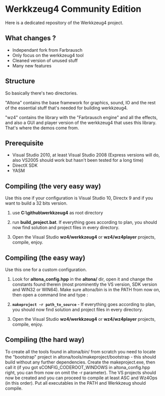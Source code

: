 # Werkkzeug4 Community Edition

Here is a dedicated repository of the Werkkzeug4 project.

## What changes ?

- Independant fork from Farbrausch
- Only focus on the werkkzeug4 tool
- Cleaned version of unused stuff
- Many new features

## Structure

So basically there's two directories.

"Altona" contains the base framework for graphics, sound, IO and the rest of the essential stuff that's needed for building werkkzeug4.

"wz4" contains the library with the "Farbrausch engine" and all the effects, and also a GUI and player version of the werkkzeug4 that uses this library. That's where the demos come from.

## Prerequisite

- Visual Studio 2010, at least Visual Studio 2008 (Express versions will do, also VS2005 should work but hasn't been tested for a long time)
- DirectX SDK
- YASM


## Compiling (the very easy way)

Use this one if your configuration is Visual Studio 10, Directx 9 and if you want to build a 32 bits version.

1. use **C:\github\werkkzeug4** as root directory

2. run **build_project.bat**. If everything goes according to plan, you should now find solution and project files in every directory.

3. Open the Visual Studio **wz4/werkkzeug4** or **wz4/wz4player** projects, compile, enjoy.


## Compiling (the easy way)

Use this one for a custom configuration.

1. Look for **altona_config.hpp** in the **altona/** dir, open it and change the constants found therein (most prominently the VS version, SDK version and WIN32 or WIN64). Make sure altona/bin is in the PATH from now on, then open a command line and type :

2. **``` makeproject -r path_to_source ```** - 
If everything goes according to plan, you should now find solution and project files in every directory.

3. Open the Visual Studio **wz4/werkkzeug4** or **wz4/wz4player** projects, compile, enjoy.


## Compiling (the hard way)

To create all the tools found in altona/bin/ from scratch you need to locate the "bootstrap" project in altona/tools/makeproject/bootstrap - this should build without any further dependencies. Create the makeproject.exe, then call it (if you got sCONFIG_CODEROOT_WINDOWS in altona_config.hpp right, you can from now on omit the -r parameter). The VS projects should now be created and you can proceed to compile at least ASC and Wz4Ops (in this order). Put all executables in the PATH and Werkkzeug should compile.